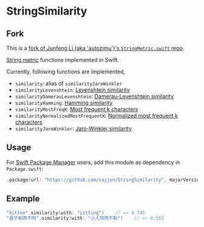# StringSimilarity

## Fork
This is a [fork of Junfeng Li (aka 'autozimu')'s `StringMetric.swift` repo](https://github.com/autozimu/StringMetric.swift).

[String metric](https://en.wikipedia.org/wiki/String_metric) functions implemented in Swift.

Currently, following functions are implemented,
- `similarity`: alias of `similarityJaroWinkler`
- `similarityLevenshtein`: [Levenshtein similarity](https://en.wikipedia.org/wiki/Levenshtein_similarity)
- `similarityDamerauLevenshtein`: [Damerau-Levenshtein similarity](https://en.wikipedia.org/wiki/Damerau%E2%80%93Levenshtein_similarity)
- `similarityHamming`: [Hamming similarity](https://en.wikipedia.org/wiki/Hamming_similarity)
- `similarityMostFreqK`: [Most frequent k characters](https://en.wikipedia.org/wiki/Most_frequent_k_characters)
- `similarityNormalizedMostFrequentK`: [Normalized most frequent k characters](https://www.semanticscholar.org/paper/A-high-performance-approach-to-string-similarity-K-Valdestilhas-Soru/2ce037c9b5d77972af6892c170396c82d883dab9)
- `similarityJaroWinkler`: [Jaro-Winkler similarity](https://en.wikipedia.org/wiki/Jaro%E2%80%93Winkler_similarity)

## Usage

For [Swift Package Manager](https://github.com/apple/swift-package-manager)
users, add this module as dependency in `Package.swift`:

```swift
.package(url: "https://github.com/sajjon/StringSimilarity", majorVersion: 0)
```

## Example

```swift
"kitten".similarity(with: "sitting")    // => 0.746
"君子和而不同".similarity(with: "小人同而不和")    // => 0.555
```
